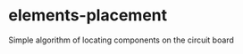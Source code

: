 elements-placement
==================

Simple algorithm of locating components on the circuit board
